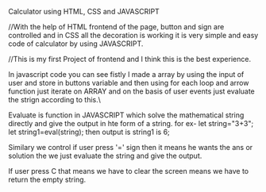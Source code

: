 



Calculator using HTML, CSS and JAVASCRIPT

//With the help of HTML frontend of the page, button and sign are controlled and in CSS all the decoration is working it is very simple and easy code of calculator by using JAVASCRIPT.

//This is my first Project of frontend and I think this is the best experience.

In javascript code you can see fistly I made a array by using the input of user and store in buttons variable and then using for each loop and arrow function just iterate on ARRAY and on the basis of user events just evaluate the strign according to this.\

Evaluate is function in JAVASCRIPT which solve the mathematical string directly and give the output in hte form of a string. for ex- let string="3+3"; let string1=eval(string); then output is string1 is 6;

Similary we control if user press '=' sign then it means he wants the ans or solution the we just evaluate the string and give the output.

If user press C that means we have to clear the screen means we have to return the empty string.
